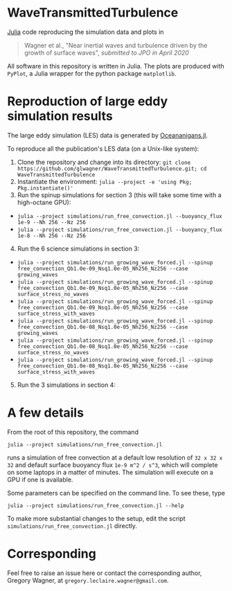 # WaveTransmittedTurbulence

[Julia](https://julialang.org) code reproducing the simulation data and plots in 

> Wagner et al., "Near inertial waves and turbulence driven by the growth of surface waves", _submitted to JPO in April 2020_

All software in this repository is written in Julia. The plots are produced with `PyPlot`, a Julia wrapper for the python package `matplotlib`.

# Reproduction of large eddy simulation results

The large eddy simulation (LES) data is generated by [Oceananigans.jl](https://github.com/climate-machine/Oceananigans.jl).

To reproduce all the publication's LES data (on a Unix-like system):

1. Clone the repository and change into its directory: `git clone https://github.com/glwagner/WaveTransmittedTurbulence.git; cd WaveTransmittedTurbulence`
2. Instantiate the environment: `julia --project -e 'using Pkg; Pkg.instantiate()'`
3. Run the spinup simulations for section 3 (this will take some time with a high-octane GPU):

  * `julia --project simulations/run_free_convection.jl --buoyancy_flux 1e-9 --Nh 256 --Nz 256`
  * `julia --project simulations/run_free_convection.jl --buoyancy_flux 1e-8 --Nh 256 --Nz 256`
  
4. Run the 6 science simulations in section 3:

  * `julia --project simulations/run_growing_wave_forced.jl --spinup free_convection_Qb1.0e-09_Nsq1.0e-05_Nh256_Nz256 --case growing_waves`
  * `julia --project simulations/run_growing_wave_forced.jl --spinup free_convection_Qb1.0e-09_Nsq1.0e-05_Nh256_Nz256 --case surface_stress_no_waves`
  * `julia --project simulations/run_growing_wave_forced.jl --spinup free_convection_Qb1.0e-09_Nsq1.0e-05_Nh256_Nz256 --case surface_stress_with_waves`
  * `julia --project simulations/run_growing_wave_forced.jl --spinup free_convection_Qb1.0e-08_Nsq1.0e-05_Nh256_Nz256 --case growing_waves`
  * `julia --project simulations/run_growing_wave_forced.jl --spinup free_convection_Qb1.0e-08_Nsq1.0e-05_Nh256_Nz256 --case surface_stress_no_waves`
  * `julia --project simulations/run_growing_wave_forced.jl --spinup free_convection_Qb1.0e-08_Nsq1.0e-05_Nh256_Nz256 --case surface_stress_with_waves`
  
5. Run the 3 simulations in section 4:

# A few details

From the root of this repository, the command

```
julia --project simulations/run_free_convection.jl
```

runs a simulation of free convection at a default low resolution of `32 x 32 x 32` and default surface buoyancy flux `1e-9 m^2 / s^3`, which will complete on some laptops in a matter of minutes.
The simulation will execute on a GPU if one is available.

Some parameters can be specified on the command line.
To see these, type

```
julia --project simulations/run_free_convection.jl --help
```

To make more substantial changes to the setup, edit the script `simulations/run_free_convection.jl` directly.


# Corresponding

Feel free to raise an issue here or contact the corresponding author, Gregory Wagner, at `gregory.leclaire.wagner@gmail.com`.
